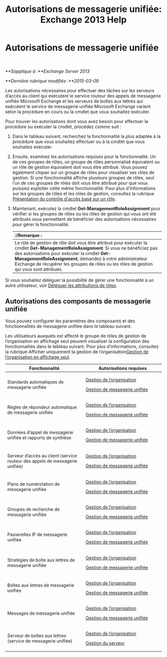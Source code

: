 ﻿---
title: 'Autorisations de messagerie unifiée: Exchange 2013 Help'
TOCTitle: Autorisations de messagerie unifiée
ms:assetid: d326c3bc-8f33-434a-bf02-a83cc26a5498
ms:mtpsurl: https://technet.microsoft.com/fr-fr/library/Dd638193(v=EXCHG.150)
ms:contentKeyID: 50479235
ms.date: 04/24/2018
mtps_version: v=EXCHG.150
ms.translationtype: HT
---

# Autorisations de messagerie unifiée

 

_**Sapplique à :**Exchange Server 2013_

_**Dernière rubrique modifiée :**2015-03-09_

Les autorisations nécessaires pour effectuer des tâches sur les serveurs d’accès au client qui exécutent le service routeur des appels de messagerie unifiée Microsoft Exchange et les serveurs de boîtes aux lettres qui exécutent le service de messagerie unifiée Microsoft Exchange varient selon la procédure en cours ou la cmdlet que vous souhaitez exécuter.

Pour trouver les autorisations dont vous avez besoin pour effectuer la procédure ou exécuter la cmdlet, procédez comme suit :

1.  Dans le tableau suivant, recherchez la fonctionnalité la plus adaptée à la procédure que vous souhaitez effectuer ou à la cmdlet que vous souhaitez exécuter.

2.  Ensuite, examinez les autorisations requises pour la fonctionnalité. Un de ces groupes de rôles, un groupe de rôles personnalisé équivalent ou un rôle de gestion équivalent doit vous être attribué. Vous pouvez également cliquer sur un groupe de rôles pour visualiser ses rôles de gestion. Si une fonctionnalité affiche plusieurs groupes de rôles, seul l’un de ces groupes de rôles doit vous être attribué pour que vous puissiez exploiter cette même fonctionnalité. Pour plus d’informations sur les groupes de rôles et les rôles de gestion, consultez la rubrique [Présentation du contrôle d'accès basé sur un rôle](understanding-role-based-access-control-exchange-2013-help.md).

3.  Maintenant, exécutez la cmdlet **Get-ManagementRoleAssignment** pour vérifier si les groupes de rôles ou les rôles de gestion qui vous ont été attribués vous permettent de bénéficier des autorisations nécessaires pour gérer la fonctionnalité.
    
    <table>
    <thead>
    <tr class="header">
    <th><img src="images/JJ159664.note(EXCHG.150).gif" title="Remarque" alt="Remarque" />Remarque :</th>
    </tr>
    </thead>
    <tbody>
    <tr class="odd">
    <td>Le rôle de gestion de rôle doit vous être attribué pour exécuter la cmdlet <strong>Get-ManagementRoleAssignment</strong>. Si vous ne bénéficiez pas des autorisations pour exécuter la cmdlet <strong>Get-ManagementRoleAssignment</strong>, demandez à votre administrateur Exchange de récupérer les groupes de rôles ou les rôles de gestion qui vous sont attribués.</td>
    </tr>
    </tbody>
    </table>


Si vous souhaitez déléguer la possibilité de gérer une fonctionnalité à un autre utilisateur, voir [Déléguer les attributions de rôles](delegate-role-assignments-exchange-2013-help.md).

## Autorisations des composants de messagerie unifiée

Vous pouvez configurer les paramètres des composants et des fonctionnalités de messagerie unifiée dans le tableau suivant.

Les utilisateurs auxquels est affecté le groupe de rôles de gestion de l’organisation en affichage seul peuvent visualiser la configuration des fonctionnalités dans le tableau suivant. Pour plus d’informations, consultez la rubrique Afficher uniquement la gestion de l’organisation[Gestion de l’organisation en affichage seul](view-only-organization-management-exchange-2013-help.md).


<table>
<colgroup>
<col style="width: 50%" />
<col style="width: 50%" />
</colgroup>
<thead>
<tr class="header">
<th>Fonctionnalité</th>
<th>Autorisations requises</th>
</tr>
</thead>
<tbody>
<tr class="odd">
<td><p>Standards automatiques de messagerie unifiée</p></td>
<td><p><a href="organization-management-exchange-2013-help.md">Gestion de l’organisation</a></p>
<p><a href="um-management-exchange-2013-help.md">Gestion de messagerie unifiée</a></p></td>
</tr>
<tr class="even">
<td><p>Règles de répondeur automatique de messagerie unifiée</p></td>
<td><p><a href="organization-management-exchange-2013-help.md">Gestion de l’organisation</a></p>
<p><a href="um-management-exchange-2013-help.md">Gestion de messagerie unifiée</a></p></td>
</tr>
<tr class="odd">
<td><p>Données d’appel de messagerie unifiée et rapports de synthèse</p></td>
<td><p><a href="organization-management-exchange-2013-help.md">Gestion de l’organisation</a></p>
<p><a href="um-management-exchange-2013-help.md">Gestion de messagerie unifiée</a></p></td>
</tr>
<tr class="even">
<td><p>Serveur d’accès au client (service routeur des appels de messagerie unifiée)</p></td>
<td><p><a href="organization-management-exchange-2013-help.md">Gestion de l’organisation</a></p>
<p><a href="um-management-exchange-2013-help.md">Gestion de messagerie unifiée</a></p></td>
</tr>
<tr class="odd">
<td><p>Plans de numérotation de messagerie unifiée</p></td>
<td><p><a href="organization-management-exchange-2013-help.md">Gestion de l’organisation</a></p>
<p><a href="um-management-exchange-2013-help.md">Gestion de messagerie unifiée</a></p></td>
</tr>
<tr class="even">
<td><p>Groupes de recherche de messagerie unifiée</p></td>
<td><p><a href="organization-management-exchange-2013-help.md">Gestion de l’organisation</a></p>
<p><a href="um-management-exchange-2013-help.md">Gestion de messagerie unifiée</a></p></td>
</tr>
<tr class="odd">
<td><p>Passerelles IP de messagerie unifiée</p></td>
<td><p><a href="organization-management-exchange-2013-help.md">Gestion de l’organisation</a></p>
<p><a href="um-management-exchange-2013-help.md">Gestion de messagerie unifiée</a></p></td>
</tr>
<tr class="even">
<td><p>Stratégies de boîte aux lettres de messagerie unifiée</p></td>
<td><p><a href="organization-management-exchange-2013-help.md">Gestion de l’organisation</a></p>
<p><a href="um-management-exchange-2013-help.md">Gestion de messagerie unifiée</a></p></td>
</tr>
<tr class="odd">
<td><p>Boîtes aux lettres de messagerie unifiée</p></td>
<td><p><a href="organization-management-exchange-2013-help.md">Gestion de l’organisation</a></p>
<p><a href="um-management-exchange-2013-help.md">Gestion de messagerie unifiée</a></p></td>
</tr>
<tr class="even">
<td><p>Messages de messagerie unifiée</p></td>
<td><p><a href="organization-management-exchange-2013-help.md">Gestion de l’organisation</a></p>
<p><a href="um-management-exchange-2013-help.md">Gestion de messagerie unifiée</a></p></td>
</tr>
<tr class="odd">
<td><p>Serveur de boîtes aux lettres (service de messagerie unifiée)</p></td>
<td><p><a href="organization-management-exchange-2013-help.md">Gestion de l’organisation</a></p>
<p><a href="server-management-exchange-2013-help.md">Gestion du serveur</a></p></td>
</tr>
</tbody>
</table>

